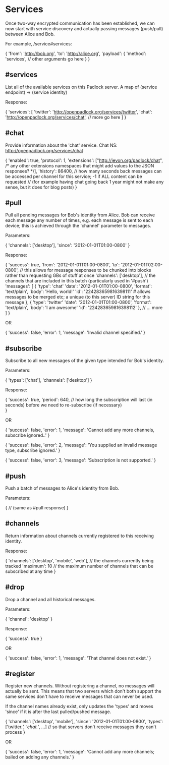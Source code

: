 Services
========

Once two-way encrypted communication has been established, we can now start with service discovery
and actually passing messages (push/pull) between Alice and Bob.

For example, /service#services:

{
	'from': 'http://bob.org',
	'to': 'http://alice.org',
	'payload': {
		'method': 'services',
		// other arguments go here
	}
}

#services
---------

List all of the available services on this Padlock server. A map of (service endpoint) -> (service identity)

Response:

{
	'services': [
		'twitter': 'http://openpadlock.org/services/twitter',
		'chat': 'http://openpadlock.org/services/chat',
		// more go here
	]
}

#chat
-----

Provide information about the 'chat' service.
Chat NS: http://openpadlock.org/services/chat

{
	'enabled': true,
	'protocol': 1,
	'extensions': ["http://jevon.org/padlock/chat", /* any other extensions namespaces that might add values to the JSON responses? */],
	'history': 86400,		// how many seconds back messages can be accessed per channel for this service; -1 if ALL content can be requested
							// (for example having chat going back 1 year might not make any sense, but it does for blog posts)
}

#pull
-----

Pull all pending messages for Bob's identity from Alice.
Bob can receive each message any number of times, e.g. each message is sent to each device;
this is achieved through the 'channel' parameter to messages.

Parameters:

{
	'channels': ['desktop'],
	'since': '2012-01-01T01:00-0800'
}

Response:

{
	'success': true,
	'from': '2012-01-01T01:00-0800',
	'to': '2012-01-01T02:00-0800',		// this allows for message responses to be chunked into blocks rather than requesting GBs of stuff at once
	'channels': ['desktop'],			// the channels that are included in this batch (particularly used in '#push')
	'messages': [
		{
			'type': 'chat'
			'date': '2012-01-01T01:00-0800',
			'format': 'text/plain',
			'body': 'Hello, world!'
			'id': '224283659816398111'		# allows messages to be merged etc; a unique (to this server) ID string for this message
		},
		{
			'type': 'twitter'
			'date': '2012-01-01T01:00-0800',
			'format': 'text/plain',
			'body': 'I am awesome'
			'id': '224283659816398112'
		},
		// ... more
	]
}

OR

{
	'success': false,
	'error': 1,
	'message': 'Invalid channel specified.'
}

#subscribe
----------

Subscribe to all new messages of the given type intended for Bob's identity.

Parameters:

{
	'types': ['chat'],
	'channels': ['desktop']
}

Response:

{
	'success': true,
	'period': 640,	// how long the subscription will last (in seconds) before we need to re-subscribe (if necessary)	
}

OR

{
	'success': false,
	'error': 1,
	'message': 'Cannot add any more channels, subscribe ignored..'
}

{
	'success': false,
	'error': 2,
	'message': 'You supplied an invalid message type, subscribe ignored.'
}

{
	'success': false,
	'error': 3,
	'message': 'Subscription is not supported.'
}

#push
-----

Push a batch of messages to Alice's identity from Bob.

Parameters:

{
	// (same as #pull response)
}

#channels
---------

Return information about channels currently registered to this receiving identity.

Response:

{
	'channels': ['desktop', 'mobile', 'web'],		// the channels currently being tracked
	'maximum': 10			// the maximum number of channels that can be subscribed at any time
}

#drop
-----

Drop a channel and all historical messages.

Parameters:

{
	'channel': 'desktop'
}

Response:

{
	'success': true
}

OR

{
	'success': false,
	'error': 1,
	'message': 'That channel does not exist.'
}

#register
---------

Register new channels. Without registering a channel, no messages will actually be sent. This means that
two servers which don't both support the same services don't have to receive messages that can never be used.

If the channel names already exist, only updates the 'types' and moves 'since' if it is after the last pulled/pushed message.

{
	'channels': ['desktop', 'mobile'],
	'since': '2012-01-01T01:00-0800',
	'types': ['twitter.*', 'chat.*', ...]			// so that servers don't receive messages they can't process
}

OR

{
	'success': false,
	'error': 1,
	'message': 'Cannot add any more channels; bailed on adding any channels.'
}
